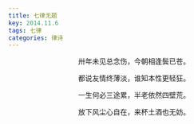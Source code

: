 ```yaml
---
title: 七律无题
key: 2014.11.6
tags: 七律
categories: 律诗
---
```


<p align="center">卅年未见总念伤，今朝相逢鬓已苍。
</p>
<p align="center">都说友情终薄淡，谁知本性更轻狂。
</p>
<p align="center">一生何必三途累，半老依然四壁荒。
</p>
<p align="center">放下风尘心自在，来杯土酒也无妨。
</p>
<p align="center"></br>
</p>
